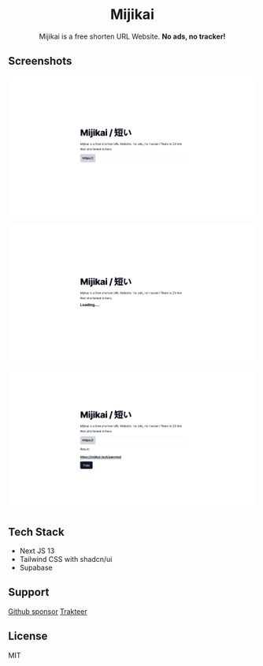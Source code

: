 <div align="center">
  <h1>Mijikai</h1>
  <p>Mijikai is a free shorten URL Website. <b>No ads, no tracker!</b></p>
</div>

## Screenshots

![ss 1](public/docs/ss-1.png)

![ss 2](public/docs/ss-2.png)

![ss 3](public/docs/ss-3.png)

## Tech Stack

- Next JS 13
- Tailwind CSS with shadcn/ui
- Supabase

## Support

[Github sponsor](https://github.com/sponsors/haikelz)
[Trakteer](https://trakteer.id/haikelz/tip)

## License

MIT
